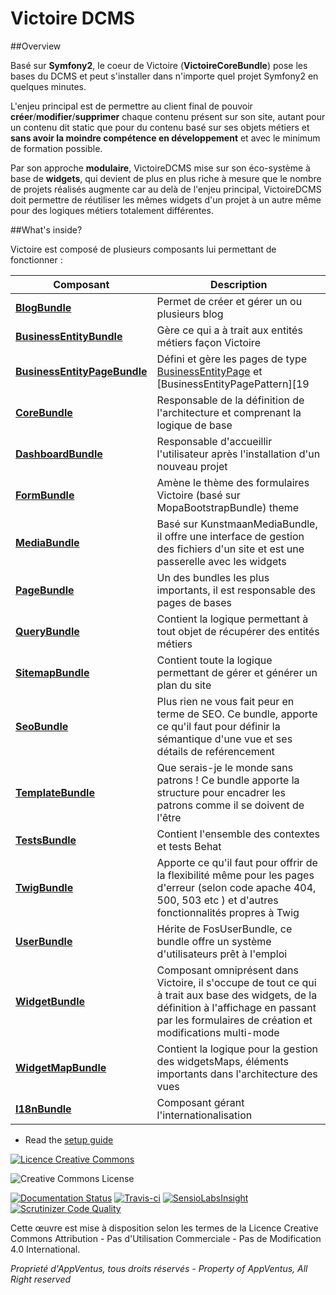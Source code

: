 # Victoire DCMS

##Overview

Basé sur **Symfony2**, le coeur de Victoire (**VictoireCoreBundle**) pose les bases du DCMS et peut s'installer dans n'importe quel projet Symfony2 en quelques minutes.

L'enjeu principal est de permettre au client final de pouvoir **créer**/**modifier**/**supprimer** chaque contenu présent sur son site, autant pour un contenu dit static que pour du contenu basé sur ses objets métiers et **sans avoir la moindre compétence en développement** et avec le minimum de formation possible.

Par son approche **modulaire**, VictoireDCMS mise sur son éco-système à base de **widgets**, qui devient de plus en plus riche à mesure que le nombre de projets réalisés augmente car au delà de l'enjeu principal, VictoireDCMS doit permettre de réutiliser les mêmes widgets d'un projet à un autre même pour des logiques métiers totalement différentes.



##What's inside?

Victoire est composé de plusieurs composants lui permettant de fonctionner :


Composant | Description
------------ | -------------
[**BlogBundle**][2] | Permet de créer et gérer un ou plusieurs blog
[**BusinessEntityBundle**][3] | Gère ce qui a à trait aux entités métiers façon Victoire
[**BusinessEntityPageBundle**][4] | Défini et gère les pages de type [BusinessEntityPage][18] et [BusinessEntityPagePattern][19
[**CoreBundle**][1] | Responsable de la définition de l'architecture et comprenant la logique de base
[**DashboardBundle**][5] | Responsable d'accueillir l'utilisateur après l'installation d'un nouveau projet
[**FormBundle**][6] | Amène le thème des formulaires Victoire (basé sur MopaBootstrapBundle) theme
[**MediaBundle**][7] | Basé sur KunstmaanMediaBundle, il offre une interface de gestion des fichiers d'un site et est une passerelle avec les widgets
[**PageBundle**][8] | Un des bundles les plus importants, il est responsable des pages de bases
[**QueryBundle**][9] | Contient la logique permettant à tout objet de récupérer des entités métiers
[**SitemapBundle**][20] | Contient toute la logique permettant de gérer et générer un plan du site
[**SeoBundle**][10] | Plus rien ne vous fait peur en terme de SEO. Ce bundle, apporte ce qu'il faut pour définir la sémantique d'une vue et ses détails de reférencement
[**TemplateBundle**][11] | Que serais-je le monde sans patrons ! Ce bundle apporte la structure pour encadrer les patrons comme il se doivent de l'être
[**TestsBundle**][12] | Contient l'ensemble des contextes et tests Behat
[**TwigBundle**][13] | Apporte ce qu'il faut pour offrir de la flexibilité même pour les pages d'erreur (selon code apache 404, 500, 503 etc ) et d'autres fonctionnalités propres à Twig
[**UserBundle**][14] | Hérite de FosUserBundle, ce bundle offre un système d'utilisateurs prêt à l'emploi
[**WidgetBundle**][15] | Composant omniprésent dans Victoire, il s'occupe de tout ce qui à trait aux base des widgets, de la définition à l'affichage en passant par les formulaires de création et modifications multi-mode
[**WidgetMapBundle**][16] | Contient la logique pour la gestion des widgetsMaps, éléments importants dans l'architecture des vues
[**I18nBundle**][17] | Composant gérant l'internationalisation


* Read the [setup guide](http://github.com/victoire/victoire/blob/master/setup.md)

[![Licence Creative Commons](http://i.creativecommons.org/l/by/4.0/88x31.png)](http://creativecommons.org/licenses/by/4.0/)

<img alt="Creative Commons License" style="border-width: 0" src="">


[![Documentation Status](https://readthedocs.org/projects/victoiredcms/badge/?version=latest)](https://readthedocs.org/projects/victoiredcms/?badge=latest) [![Travis-ci](https://travis-ci.org/Victoire/victoire.svg?branch=master)](https://travis-ci.org/Victoire/victoire) [![SensioLabsInsight](https://insight.sensiolabs.com/projects/d5307bf2-eac4-43db-bd49-dd9e85e360a5/mini.png)](https://insight.sensiolabs.com/projects/d5307bf2-eac4-43db-bd49-dd9e85e360a5)[![Scrutinizer Code Quality](https://scrutinizer-ci.com/g/Victoire/victoire/badges/quality-score.png?b=master)](https://scrutinizer-ci.com/g/Victoire/victoire/?branch=master)




Cette œuvre est mise à disposition selon les termes de la Licence Creative Commons Attribution - Pas d'Utilisation Commerciale - Pas de Modification 4.0 International.

*Proprieté d'AppVentus, tous droits réservés - Property of AppVentus, All Right reserved*


[1]:  http://github.com/victoire/victoire/blob/master/Bundle/CoreBundle/README.md
[2]:  http://github.com/victoire/victoire/blob/master/Bundle/BlogBundle/README.md
[3]:  http://github.com/victoire/victoire/blob/master/Bundle/BusinessEntityBundle/README.md
[4]:  http://github.com/victoire/victoire/blob/master/Bundle/BusinessEntityPageBundle/README.md
[5]:  http://github.com/victoire/victoire/blob/master/Bundle/DashboardBundle/README.md
[6]:  http://github.com/victoire/victoire/blob/master/Bundle/FormBundle/README.md
[7]:  http://github.com/victoire/victoire/blob/master/Bundle/MediaBundle/README.md
[8]:  http://github.com/victoire/victoire/blob/master/Bundle/PageBundle/README.md
[9]:  http://github.com/victoire/victoire/blob/master/Bundle/QueryBundle/README.md
[10]: http://github.com/victoire/victoire/blob/master/Bundle/SeoBundle/README.md
[11]: http://github.com/victoire/victoire/blob/master/Bundle/TemplateBundle/README.md
[12]: http://github.com/victoire/victoire/blob/master/Bundle/TestsBundle/README.md
[13]: http://github.com/victoire/victoire/blob/master/Bundle/TwigBundle/README.md
[14]: http://github.com/victoire/victoire/blob/master/Bundle/UserBundle/README.md
[15]: http://github.com/victoire/victoire/blob/master/Bundle/WidgetBundle/README.md
[16]: http://github.com/victoire/victoire/blob/master/Bundle/WidgetMapBundle/README.md
[17]: http://github.com/victoire/victoire/blob/master/Bundle/I18nBundle/README.md
[18]: http://github.com/victoire/victoire/blob/master/Bundle/BusinessEntityPageBundle/Resources/doc/BusinessEntityPage.md
[19]: http://github.com/victoire/victoire/blob/master/Bundle/BusinessEntityPageBundle/Resources/doc/BusinessEntityPagePattern.md
[20]: http://github.com/victoire/victoire/blob/master/Bundle/SitemapBundle/Resources/doc/README.md
